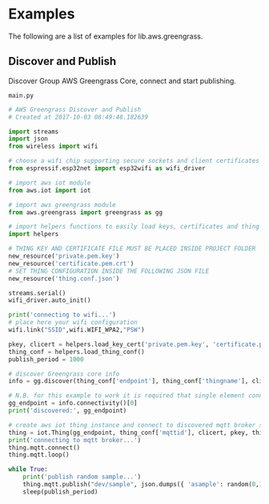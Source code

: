 # Examples

The following are a list of examples for lib.aws.greengrass.

## Discover and Publish


Discover Group AWS Greengrass Core, connect and start publishing.


```main.py```

```python
# AWS Greengrass Discover and Publish
# Created at 2017-10-03 08:49:48.182639

import streams
import json
from wireless import wifi

# choose a wifi chip supporting secure sockets and client certificates
from espressif.esp32net import esp32wifi as wifi_driver

# import aws iot module
from aws.iot import iot

# import aws greengrass module
from aws.greengrass import greengrass as gg

# import helpers functions to easily load keys, certificates and thing configuration
import helpers

# THING KEY AND CERTIFICATE FILE MUST BE PLACED INSIDE PROJECT FOLDER 
new_resource('private.pem.key')
new_resource('certificate.pem.crt')
# SET THING CONFIGURATION INSIDE THE FOLLOWING JSON FILE
new_resource('thing.conf.json')

streams.serial()
wifi_driver.auto_init()

print('connecting to wifi...')
# place here your wifi configuration
wifi.link("SSID",wifi.WIFI_WPA2,"PSW")

pkey, clicert = helpers.load_key_cert('private.pem.key', 'certificate.pem.crt')
thing_conf = helpers.load_thing_conf()
publish_period = 1000

# discover Greengrass core info
info = gg.discover(thing_conf['endpoint'], thing_conf['thingname'], clicert, pkey)

# N.B. for this example to work it is required that single element connectivity and CA lists are retrieved by discover!
gg_endpoint = info.connectivity()[0]
print('discovered:', gg_endpoint)

# create aws iot thing instance and connect to discovered mqtt broker specifying retrieved CA certificate
thing = iot.Thing(gg_endpoint, thing_conf['mqttid'], clicert, pkey, thingname=thing_conf['thingname'], cacert=info.CA())
print('connecting to mqtt broker...')
thing.mqtt.connect()
thing.mqtt.loop()

while True:
    print('publish random sample...')
    thing.mqtt.publish("dev/sample", json.dumps({ 'asample': random(0,10) }))
    sleep(publish_period)

```
